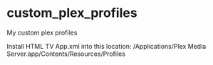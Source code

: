 # custom_plex_profiles
My custom plex profiles

Install HTML TV App.xml into this location: /Applications/Plex Media Server.app/Contents/Resources/Profiles
